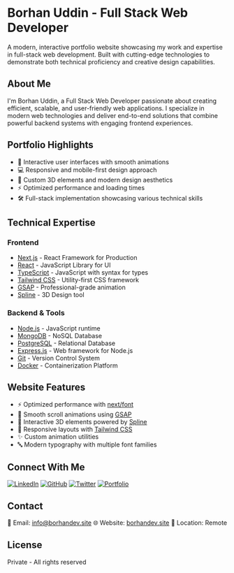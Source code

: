 # Borhan Uddin - Full Stack Web Developer

A modern, interactive portfolio website showcasing my work and expertise in full-stack web development. Built with cutting-edge technologies to demonstrate both technical proficiency and creative design capabilities.

## About Me

I'm Borhan Uddin, a Full Stack Web Developer passionate about creating efficient, scalable, and user-friendly web applications. I specialize in modern web technologies and deliver end-to-end solutions that combine powerful backend systems with engaging frontend experiences.

## Portfolio Highlights

- 🚀 Interactive user interfaces with smooth animations
- 💻 Responsive and mobile-first design approach
- 🎨 Custom 3D elements and modern design aesthetics
- ⚡ Optimized performance and loading times
- 🛠 Full-stack implementation showcasing various technical skills

## Technical Expertise

### Frontend

- [Next.js](https://nextjs.org/) - React Framework for Production
- [React](https://react.dev/) - JavaScript Library for UI
- [TypeScript](https://www.typescriptlang.org/) - JavaScript with syntax for types
- [Tailwind CSS](https://tailwindcss.com/) - Utility-first CSS framework
- [GSAP](https://greensock.com/gsap/) - Professional-grade animation
- [Spline](https://spline.design/) - 3D Design tool

### Backend & Tools

- [Node.js](https://nodejs.org/) - JavaScript runtime
- [MongoDB](https://www.mongodb.com/) - NoSQL Database
- [PostgreSQL](https://www.postgresql.org/) - Relational Database
- [Express.js](https://expressjs.com/) - Web framework for Node.js
- [Git](https://git-scm.com/) - Version Control System
- [Docker](https://www.docker.com/) - Containerization Platform

## Website Features

- ⚡ Optimized performance with [next/font](https://nextjs.org/docs/basic-features/font-optimization)
- 🎨 Smooth scroll animations using [GSAP](https://greensock.com/gsap/)
- 🎯 Interactive 3D elements powered by [Spline](https://spline.design/)
- 📱 Responsive layouts with [Tailwind CSS](https://tailwindcss.com/)
- ✨ Custom animation utilities
- 🔤 Modern typography with multiple font families

## Connect With Me

[![LinkedIn](https://img.shields.io/badge/LinkedIn-0077B5?style=for-the-badge&logo=linkedin&logoColor=white)](https://www.linkedin.com/in/your-profile)
[![GitHub](https://img.shields.io/badge/GitHub-100000?style=for-the-badge&logo=github&logoColor=white)](https://github.com/your-username)
[![Twitter](https://img.shields.io/badge/Twitter-1DA1F2?style=for-the-badge&logo=twitter&logoColor=white)](https://twitter.com/your-handle)
[![Portfolio](https://img.shields.io/badge/Portfolio-FF5722?style=for-the-badge&logo=google-chrome&logoColor=white)](https://borhandev.site/)

## Contact

📧 Email: info@borhandev.site
🌐 Website: [borhandev.site](https://borhandev.site/)
📍 Location: Remote

## License


Private - All rights reserved
